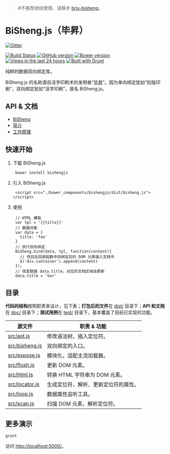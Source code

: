 > #不推荐继续使用，请移步 [brix-bisheng](https://github.com/nuysoft/brix-bisheng)。

BiSheng.js（毕昇）
====

[![Gitter](https://badges.gitter.im/Join%20Chat.svg)](https://gitter.im/thx/bisheng?utm_source=badge&utm_medium=badge&utm_campaign=pr-badge&utm_content=badge)

[![Build Status](https://api.travis-ci.org/thx/bisheng.png?branch=master)](http://travis-ci.org/thx/bisheng)
[![GitHub version](https://badge.fury.io/gh/thx%2Fbisheng.png)](http://badge.fury.io/gh/thx%2Fbisheng)
[![Bower version](https://badge.fury.io/bo/bishengjs.png)](http://badge.fury.io/bo/bishengjs)
[![Views in the last 24 hours](https://sourcegraph.com/api/repos/github.com/thx/bisheng/counters/views-24h.png)](https://github.com/thx/bisheng/)
[![Built with Grunt](https://cdn.gruntjs.com/builtwith.png)](http://gruntjs.com/)

<!-- BI-Directional / Two-Way Data-Binding with JavaScript. -->

纯粹的数据双向绑定库。

BiSheng.js 的名称源自活字印刷术的发明者“[毕昇]”。因为单向绑定犹如“刻版印刷”，双向绑定犹如“活字印刷”，故名 BiSheng.js。

[毕昇]: http://baike.baidu.com/subview/33366/11034585.htm?fromtitle=%E6%AF%95%E5%8D%87&fromid=64860&type=syn

## API & 文档

* [BiSheng](doc/bisheng.md)
* [简介](doc/what.md)
* [工作原理](doc/how.md)

## 快速开始

1. 下载 BiSheng.js

        bower install bishengjs

2. 引入 BiSheng.js

        <script src="./bower_components/bishengjs/dist/bisheng.js"></script>

3. 使用

        // HTML 模板
        var tpl = '{{title}}'
        // 数据对象
        var data = {
          title: 'foo'
        }
        // 执行双向绑定
        BiSheng.bind(data, tpl, function(content){
          // 然后在回调函数中将绑定后的 DOM 元素插入文档中
          $('div.container').append(content)
        });
        // 改变数据 data.title，对应的文档区域会更新
        data.title = 'bar'

## 目录

**代码的结构**按照职责来设计，见下表；**打包后的文件**在 [dist/] 目录下；**API 和文档**在 [doc/] 目录下；**测试用例**在 [test/] 目录下，基本覆盖了目前已实现的功能。

源文件            | 职责 & 功能
----------------- | -------------------------------------
[src/ast.js]      | 修改语法树，插入定位符。
[src/bisheng.js]  | 双向绑定的入口。
[src/expose.js]   | 模块化，适配主流加载器。
[src/flush.js]    | 更新 DOM 元素。
[src/html.js]     | 转换 HTML 字符串为 DOM 元素。
[src/locator.js]  | 生成定位符，解析、更新定位符的属性。
[src/loop.js]     | 数据属性监听工具。
[src/scan.js]     | 扫描 DOM 元素，解析定位符。

[src/ast.js]: https://github.com/thx/bisheng/tree/master/src/ast.js
[src/bisheng.js]: https://github.com/thx/bisheng/tree/master/src/bisheng.js
[src/expose.js]: https://github.com/thx/bisheng/tree/master/src/expose.js
[src/flush.js]: https://github.com/thx/bisheng/tree/master/src/flush.js
[src/html.js]: https://github.com/thx/bisheng/tree/master/src/html.js
[src/locator.js]: https://github.com/thx/bisheng/tree/master/src/locator.js
[src/loop.js]: https://github.com/thx/bisheng/tree/master/src/loop.js
[src/scan.js]: https://github.com/thx/bisheng/tree/master/src/scan.js

[dist/]: https://github.com/thx/bisheng/tree/master/dist/
[doc/]: https://github.com/thx/bisheng/tree/master/doc/
[test/]: https://github.com/thx/bisheng/tree/master/test/

## 更多演示

    grunt 

访问 <http://localhost:5000/>。
